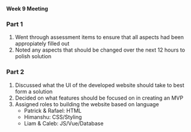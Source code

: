 **Week 9 Meeting**

### Part 1
1) Went through assessment items to ensure that all aspects had been appropiately filled out
2) Noted any aspects that should be changed over the next 12 hours to polish solution

### Part 2
1) Discussed what the UI of the developed website should take to best form a solution
2) Decided on what features should be focused on in creating an MVP
3) Assigned roles to building the website based on language
    - Patrick & Rafael: HTML
    - Himanshu: CSS/Styling
    - Liam & Caleb: JS/Vue/Database